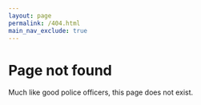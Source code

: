 ```yaml
---
layout: page
permalink: /404.html
main_nav_exclude: true
---
```


# Page not found

Much like good police officers, this page does not exist.
